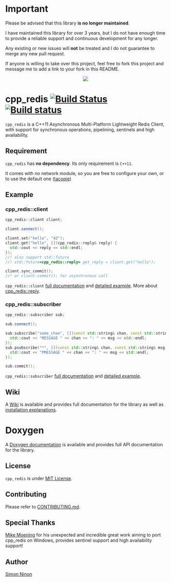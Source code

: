 # Important

Please be advised that this library **is no longer maintained**.

I have maintained this library for over 3 years, but I do not have enough time to provide a reliable support and continuous development for any longer.

Any existing or new issues will **not** be treated and I do not guarantee to merge any new pull request.

If anyone is willing to take over this project, feel free to fork this project and message me to add a link to your fork in this README.

<p align="center">
   <img src="https://raw.githubusercontent.com/Cylix/cpp_redis/master/assets/images/cpp_redis_logo.jpg"/>
</p>

# cpp_redis [![Build Status](https://travis-ci.org/Cylix/cpp_redis.svg?branch=master)](https://travis-ci.org/Cylix/cpp_redis) [![Build status](https://ci.appveyor.com/api/projects/status/d45yqju539t97s4m?svg=true)](https://ci.appveyor.com/project/Cylix/cpp-redis)
`cpp_redis` is a C++11 Asynchronous Multi-Platform Lightweight Redis Client, with support for synchronous operations, pipelining, sentinels and high availability.

## Requirement
`cpp_redis` has **no dependency**. Its only requirement is `C++11`.

It comes with no network module, so you are free to configure your own, or to use the default one ([tacopie](https://github.com/cylix/tacopie))

## Example
### cpp_redis::client
```cpp
cpp_redis::client client;

client.connect();

client.set("hello", "42");
client.get("hello", [](cpp_redis::reply& reply) {
  std::cout << reply << std::endl;
});
//! also support std::future
//! std::future<cpp_redis::reply> get_reply = client.get("hello");

client.sync_commit();
//! or client.commit(); for asynchronous call
```
`cpp_redis::client` [full documentation](https://github.com/Cylix/cpp_redis/wiki/Redis-Client) and [detailed example](https://github.com/Cylix/cpp_redis/wiki/Examples#redis-client).
More about [cpp_redis::reply](https://github.com/Cylix/cpp_redis/wiki/Replies).

### cpp_redis::subscriber
```cpp
cpp_redis::subscriber sub;

sub.connect();

sub.subscribe("some_chan", [](const std::string& chan, const std::string& msg) {
  std::cout << "MESSAGE " << chan << ": " << msg << std::endl;
});
sub.psubscribe("*", [](const std::string& chan, const std::string& msg) {
  std::cout << "PMESSAGE " << chan << ": " << msg << std::endl;
});

sub.commit();

```
`cpp_redis::subscriber` [full documentation](https://github.com/Cylix/cpp_redis/wiki/Redis-Subscriber) and [detailed example](https://github.com/Cylix/cpp_redis/wiki/Examples#redis-subscriber).

## Wiki
A [Wiki](https://github.com/Cylix/cpp_redis/wiki) is available and provides full documentation for the library as well as [installation explanations](https://github.com/Cylix/cpp_redis/wiki/Installation).

# Doxygen
A [Doxygen documentation](https://cylix.github.io/cpp_redis/html/) is available and provides full API documentation for the library.

## License
`cpp_redis` is under [MIT License](LICENSE).

## Contributing
Please refer to [CONTRIBUTING.md](CONTRIBUTING.md).

## Special Thanks
[Mike Moening](https://github.com/MikesAracade) for his unexpected and incredible great work aiming to port cpp_redis on Windows, provides sentinel support and high availability support!

## Author
[Simon Ninon](http://simon-ninon.fr)
